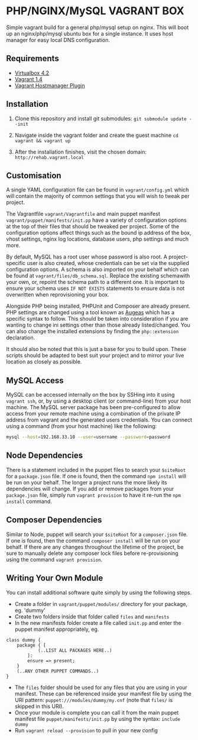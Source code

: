 PHP/NGINX/MySQL VAGRANT BOX
===========================

Simple vagrant build for a general php/mysql setup on nginx. This will boot up an nginx/php/mysql ubuntu box for a single instance. It uses host manager for easy local DNS configuration. 

Requirements
------------

- [Virtualbox 4.2](https://www.virtualbox.org)
- [Vagrant 1.4](http://www.vagrantup.com)
- [Vagrant Hostmanager Plugin](https://github.com/smdahlen/vagrant-hostmanager)

Installation
-------

1. Clone this repository and install git submodules:
`git submodule update --init`

2. Navigate inside the vagrant folder and create the guest machine
`cd vagrant && vagrant up`

3. After the installation finishes, visit the chosen domain:
`http://rehab.vagrant.local`

Customisation
------------

A single YAML configuration file can be found in `vagrant/config.yml` which will contain the majority of common settings that you will wish to tweak per project.

The Vagrantfile `vagrant/Vagrantfile` and main puppet manifest `vagrant/puppet/manifests/init.pp` have a variety of configuration options at the top of their files that should be tweaked per project. Some of the configuration options affect things such as the bound ip address of the box, vhost settings, nginx log locations, database users, php settings and much more.

By default, MySQL has a root user whose password is also root. A project-specific user is also created, whose credentials can be set via the supplied configuration options. A schema is also imported on your behalf which can be found at `vagrant/files/db_schema.sql`. Replace the existing schemawith your own, or, repoint the schema path to a different one. It is important to ensure your schema uses `IF NOT EXISTS` statements to ensure data is not overwritten when reprovisioning your box.

Alongside PHP being installed, PHPUnit and Composer are already present. PHP settings are changed using a tool known as [Augeas](http://augeas.net/) which has a specific syntax to follow. This should be taken into consideration if you are wanting to change ini settings other than those already listed/changed. You can also change the installed extensions by finding the `php::extension` declaration.

It should also be noted that this is just a base for you to build upon. These scripts should be adapted to best suit your project and to mirror your live location as closely as possible.

MySQL Access
------------

MySQL can be accessed internally on the box by SSHing into it using `vagrant ssh`, or, by using a desktop client (or command-line) from your host machine. The MySQL server package has been pre-configured to allow access from your remote machine using a combination of the private IP address from vagrant and the generated users credentials. You can connect using a command (from your host machine) like the following:

``` bash
mysql --host=192.168.33.10 --user=username --password=password
```

Node Dependencies
------------

There is a statement included in the puppet files to search your `$siteRoot` for a `package.json` file. If one is found, then the command `npm install` will be run on your behalf. The longer a project runs the more likely its dependencies will change. If you add or remove packages from your `package.json` file, simply run `vagrant provision` to have it re-run the `npm install` command.

Composer Dependencies
------------

Similar to Node, puppet will search your `$siteRoot` for a `composer.json` file. If one is found, then the command `composer install` will be run on your behalf. If there are any changes throughout the lifetime of the project, be sure to manually delete any composer lock files before re-provisioning using the command `vagrant provision`.

Writing Your Own Module
-------

You can install additional software quite simply by using the following steps.
- Create a folder in `vagrant/puppet/modules/` directory for your package, eg. 'dummy'
- Create two folders inside that folder called `files` and `manifests`
- In the new manifests folder create a file called `init.pp` and enter the puppet manifest appropriately, eg.

```
class dummy {
    package { [
            (..LIST ALL PACKAGES HERE..)
        ]:
        ensure => present;
    }
    (..ANY OTHER PUPPET COMMANDS..)
}
```
- The `files` folder should be used for any files that you are using in your manifest. These can be referenced inside your manifest file by using the URI pattern: `puppet:///modules/dummy/my.cnf` (note that `files/` is skipped in this URI).
- Once your module is complete you can call it from the main puppet manifest file `puppet/manifests/init.pp` by using the syntax: `include dummy`
- Run `vagrant reload --provision` to pull in your new config
